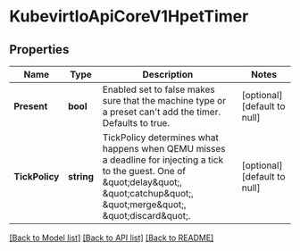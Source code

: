 # KubevirtIoApiCoreV1HpetTimer

## Properties
Name | Type | Description | Notes
------------ | ------------- | ------------- | -------------
**Present** | **bool** | Enabled set to false makes sure that the machine type or a preset can&#39;t add the timer. Defaults to true. | [optional] [default to null]
**TickPolicy** | **string** | TickPolicy determines what happens when QEMU misses a deadline for injecting a tick to the guest. One of \&quot;delay\&quot;, \&quot;catchup\&quot;, \&quot;merge\&quot;, \&quot;discard\&quot;. | [optional] [default to null]

[[Back to Model list]](../README.md#documentation-for-models) [[Back to API list]](../README.md#documentation-for-api-endpoints) [[Back to README]](../README.md)


